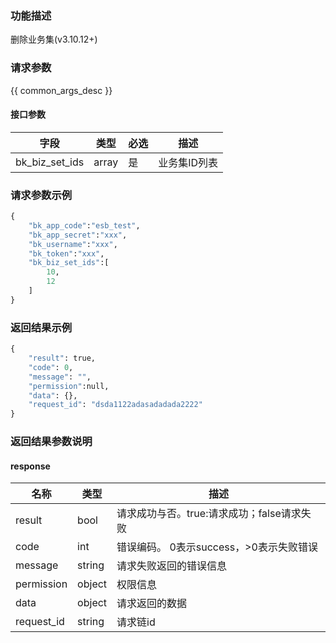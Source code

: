 ### 功能描述

删除业务集(v3.10.12+)

### 请求参数

{{ common_args_desc }}

#### 接口参数

| 字段      |  类型      | 必选   |  描述      |
|-----------|------------|--------|------------|
| bk_biz_set_ids      | array     | 是     | 业务集ID列表 |

### 请求参数示例

```python
{
    "bk_app_code":"esb_test",
    "bk_app_secret":"xxx",
    "bk_username":"xxx",
    "bk_token":"xxx",
    "bk_biz_set_ids":[
        10,
        12
    ]
}
```

### 返回结果示例

```python
{
    "result": true,
    "code": 0,
    "message": "",
    "permission":null,
    "data": {},
    "request_id": "dsda1122adasadadada2222"
}
```
### 返回结果参数说明
#### response

| 名称    | 类型   | 描述                                    |
| ------- | ------ | ------------------------------------- |
| result  | bool   | 请求成功与否。true:请求成功；false请求失败 |
| code    | int    | 错误编码。 0表示success，>0表示失败错误    |
| message | string | 请求失败返回的错误信息                    |
| permission    | object | 权限信息    |
| data | object | 请求返回的数据 |
| request_id    | string | 请求链id    |
